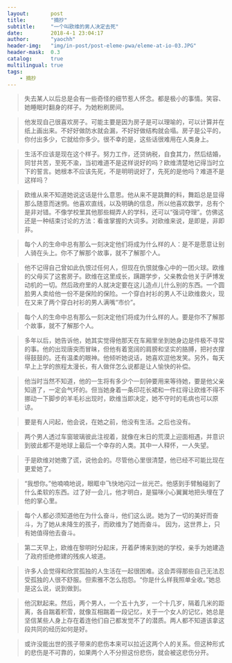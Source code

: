 ```yaml
---
layout:       post
title:        "摘抄"
subtitle:     "一个叫欧维的男人决定去死"
date:         2018-4-1 23:04:17
author:       "yaochh"
header-img:   "img/in-post/post-eleme-pwa/eleme-at-io-03.JPG"
header-mask:  0.3
catalog:      true
multilingual: true
tags:
    - 摘抄
---
```


>失去某人以后总是会有一些奇怪的细节惹人怀念。都是极小的事情。笑容、她睡眠时翻身的样子。为她粉刷房间。

>他发现自己很喜欢房子。可能主要是因为房子是可以理喻的，可以计算并在纸上画出来。不好好做防水就会漏，不好好做结构就会塌。房子是公平的，你付出多少，它就给你多少。很不幸的是，这些话很难用在人类身上。

>生活不应该是现在这个样子。努力工作，还贷纳税，自食其力，然后结婚，同甘共苦，至死不渝，当初难道不是这样说好的吗？欧维清楚地记得当时立下的誓言。她根本不应该先死，不是明明说好了，先死的是他吗？难道不是这样吗？

>欧维从来不知道她说这话是什么意思。他从来不是跳舞的料，舞蹈总是显得那么随意而迷惘。他喜欢直线，以及明确的信息，所以他喜欢数学，总有个是非对错。不像学校里其他那些糊弄人的学科，还可以“强词夺理”。仿佛这还是一种结束讨论的方法：看谁掌握的大词多。对欧维来说，是即是，非即非。

>每个人的生命中总有那么一刻决定他们将成为什么样的人：是不是愿意让别人骑在头上。你不了解那个故事，就不了解那个人。

>他不记得自己曾如此仇恨过任何人，但现在仇恨就像心中的一团火球。欧维的父母买了这套房子。欧维在这里成长，蹒跚学步，父亲教会他关于萨博发动机的一切。然后政府里的人就决定要在这儿造点儿什么别的东西。一个圆脸男人卖给他一份不是保险的保险。一个穿白衬衫的男人不让欧维救火，现在又来了两个穿白衬衫的男人满嘴“市价”。

>每个人的生命中总有那么一刻决定他们将成为什么样的人。要是你不了解那个故事，就不了解那个人。

>多年以后，她告诉他，她其实觉得他那天在车厢里坐到她身边是件极不寻常的事。他的出现唐突而冒昧，但他有着宽阔的肩膀和坚实的胳膊，把衬衣撑得鼓鼓的。还有温柔的眼神。他倾听她说话，她喜欢逗他发笑。另外，每天早上上学的旅程太漫长，有人做伴怎么说都是让人愉快的补偿。

>他当时当然不知道，他的一生将有多少个一刻钟要用来等待她，要是他父亲知道了，一定会气坏的。但当她身着一条印花长裙和一件红得让欧维不得不挪动一下脚步的羊毛衫出现时，欧维当即决定，她不守时的毛病也可以原谅。

>要是有人问起，他会说，在她之前，他没有生活。之后也没有。

>两个男人透过车窗玻璃彼此注视着，就像在末日的荒漠上迎面相遇，并意识到彼此都不是地球上最后一个幸存的人类。其中一人释怀，一人失望。

>于是欧维对她撒了谎，说他会的。尽管他心里很清楚，他已经不可能比现在更爱她了。

>“我想你。”他喃喃地说，眼眶中飞快地闪过一丝光芒。他感到手臂触碰到了什么柔软的东西。过了好一会儿，他才明白，是猫咪小心翼翼地把头埋在了他的掌心里。

>每个人都必须知道他在为什么奋斗，他们这么说。她为了一切的美好而奋斗，为了她从未降生的孩子，而欧维为了她而奋斗。 因为，这世界上，只有她值得他去奋斗。

>第二天早上，欧维在黎明时分起床，开着萨博来到她的学校，亲手为她建造了政府拒绝修建的残疾人坡道。

>许多人会觉得和欣赏孤独的人生活在一起很困难。这会弄得那些自己无法忍受孤独的人很不舒服。但索雅不怎么抱怨。“你是什么样我照单全收。”她总是这么说，说到做到。

>他沉默起来。然后，两个男人，一个五十九岁，一个十几岁，隔着几米的距离，各自踹着积雪，就像互相踹着一段记忆，关于一个女人的记忆，她总是坚信某些人身上存在着连他们自己都发觉不了的潜质。两人都不知道该拿这段共同的经历如何是好。

>或许没能出世的孩子带来的悲伤本来可以拉近这两个人的关系。但这种形式的悲伤是不可靠的，如果两个人不分担这份悲伤，就会被这悲伤分开。

